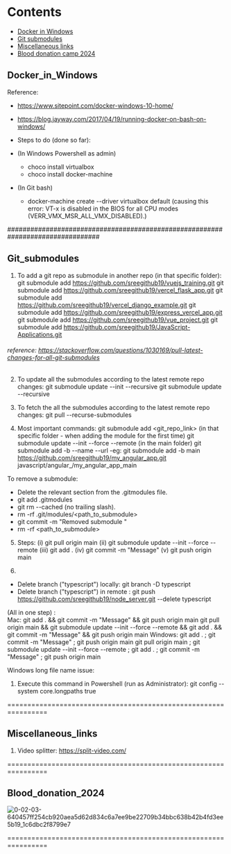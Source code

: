 # Contents
 - [Docker in Windows](#Docker_in_Windows) 
 - [Git submodules](#Git_submodules)
 - [Miscellaneous links](#Miscellaneous_links)
 - [Blood donation camp 2024](#Blood_donation_2024)

## Docker_in_Windows

Reference:
- https://www.sitepoint.com/docker-windows-10-home/
- https://blog.jayway.com/2017/04/19/running-docker-on-bash-on-windows/

- Steps to do (done so far):
 - (In Windows Powershell as admin)
    -   choco install virtualbox
    -   choco install docker-machine
 - (In Git bash)
    -   docker-machine create --driver virtualbox default (causing this error: VT-x is disabled in the BIOS for all CPU modes (VERR_VMX_MSR_ALL_VMX_DISABLED).)

################################################################################

## Git_submodules

1. To add a git repo as submodule in another repo (in that specific folder):
git submodule add https://github.com/sreegithub19/vuejs_training.git
git submodule add https://github.com/sreegithub19/vercel_flask_app.git
git submodule add https://github.com/sreegithub19/vercel_django_example.git
git submodule add https://github.com/sreegithub19/express_vercel_app.git
git submodule add https://github.com/sreegithub19/vue_project.git
git submodule add https://github.com/sreegithub19/JavaScript-Applications.git

###### reference: https://stackoverflow.com/questions/1030169/pull-latest-changes-for-all-git-submodules
2. To update all the submodules according to the latest remote repo changes:
git submodule update --init --recursive
git submodule update --recursive


3. To fetch the all the submodules according to the latest remote repo changes:
git pull --recurse-submodules


4. Most important commands: 
git submodule add <git_repo_link>   (in that specific folder - when adding the module for the first time)
git submodule update --init --force --remote   (in the main folder)
git submodule add -b <branch A> --name <name A> --url <path A> 
 -eg:  git submodule add -b main https://github.com/sreegithub19/my_angular_app.git javascript/angular_/my_angular_app_main

To remove a submodule:
 - Delete the relevant section from the .gitmodules file.
 - git add .gitmodules
 - git rm --cached <path-to-submodule>  (no trailing slash).
 - rm -rf .git/modules/<path_to_submodule>
 - git commit -m "Removed submodule <name>"
 - rm -rf <path_to_submodule>

5. Steps:
(i) git pull origin main
(ii) git submodule update --init --force --remote
(iii) git add .
(iv) git commit -m "Message"
(v) git push origin main

6. 
- Delete branch ("typescript") locally: git branch -D typescript
- Delete branch ("typescript") in remote : git push https://github.com/sreegithub19/node_server.git --delete typescript


(All in one step) :  
Mac:
git add . && git commit -m "Message" && git push origin main
git pull origin main && git submodule update --init --force --remote && git add . && git commit -m "Message" && git push origin main
Windows:
git add . ; git commit -m "Message" ; git push origin main
git pull origin main ; git submodule update --init --force --remote ; git add . ; git commit -m "Message" ; git push origin main


Windows long file name issue:
1. Execute this command in Powershell (run as Administrator):  git config --system core.longpaths true

================================================================
## Miscellaneous_links

1. Video splitter:
https://split-video.com/

================================================================

## Blood_donation_2024

![0-02-03-640457ff254cb920aea5d62d834c6a7ee9be22709b34bbc638b42b4fd3ee5b19_1c6dbc2f8799e7](https://github.com/sreegithub19/extra_curricular/assets/55496113/44d0a35f-623b-433f-a32d-e3304a9fb857)



================================================================

